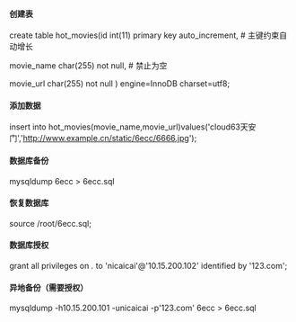 #### 创建表

create table hot_movies(id int(11) primary key auto_increment, # 主键约束自动增长

movie_name char(255) not null, # 禁止为空

movie_url char(255) not null ) engine=InnoDB charset=utf8;

#### 添加数据

insert into hot_movies(movie_name,movie_url)values('cloud63天安门','http://www.example.cn/static/6ecc/6666.jpg');

#### 数据库备份

mysqldump 6ecc > 6ecc.sql

#### 恢复数据库

source /root/6ecc.sql;

#### 数据库授权

grant all privileges on *.* to 'nicaicai'@'10.15.200.102' identified by '123.com';

#### 异地备份（需要授权）

mysqldump -h10.15.200.101 -unicaicai -p'123.com' 6ecc > 6ecc.sql

